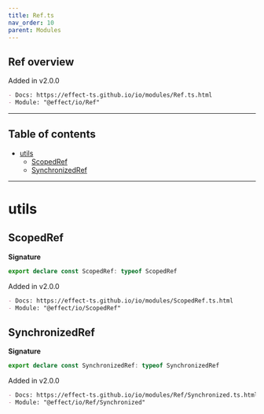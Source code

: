 ```yaml
---
title: Ref.ts
nav_order: 10
parent: Modules
---
```


## Ref overview

Added in v2.0.0

```md
- Docs: https://effect-ts.github.io/io/modules/Ref.ts.html
- Module: "@effect/io/Ref"
```

---

<h2 class="text-delta">Table of contents</h2>

- [utils](#utils)
  - [ScopedRef](#scopedref)
  - [SynchronizedRef](#synchronizedref)

---

# utils

## ScopedRef

**Signature**

```ts
export declare const ScopedRef: typeof ScopedRef
```

Added in v2.0.0

```md
- Docs: https://effect-ts.github.io/io/modules/ScopedRef.ts.html
- Module: "@effect/io/ScopedRef"
```

## SynchronizedRef

**Signature**

```ts
export declare const SynchronizedRef: typeof SynchronizedRef
```

Added in v2.0.0

```md
- Docs: https://effect-ts.github.io/io/modules/Ref/Synchronized.ts.html
- Module: "@effect/io/Ref/Synchronized"
```
